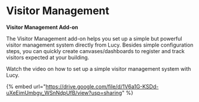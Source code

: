 # Visitor Management

**Visitor Management Add-on**

The Visitor Management add-on helps you set up a simple but powerful visitor management system directly from Lucy. Besides simple configuration steps, you can quickly create canvases/dashboards to register and track visitors expected at your building.

Watch the video on how to set up a simple visitor management system with Lucy.

{% embed url="https://drive.google.com/file/d/1V6a1G-KSDd-uXeEimUmbgv_WSnNdpUfB/view?usp=sharing" %}
